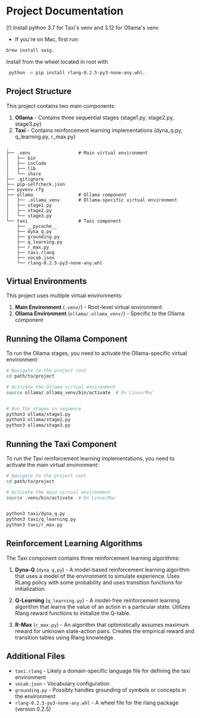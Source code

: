 # Project Documentation
[!] Install python 3.7 for Taxi's venv and 3.12 for Ollama's venv
- If you're on Mac, first run: 
```bash 
brew install swig.
```

Install from the wheel located in root with
```bash
 python -m pip install rlang-0.2.5-py3-none-any.whl.
 ```
## Project Structure

This project contains two main components:

1. **Ollama** - Contains three sequential stages (stage1.py, stage2.py, stage3.py)
2. **Taxi** - Contains reinforcement learning implementations (dyna_q.py, q_learning.py, r_max.py)

```
.
├── .venv                  # Main virtual environment
│   ├── bin
│   ├── include
│   ├── lib
│   └── share
├── .gitignore
├── pip-selfcheck.json
├── pyvenv.cfg
├── ollama                 # Ollama component
│   ├── .ollama_venv       # Ollama-specific virtual environment
│   ├── stage1.py
│   ├── stage2.py
│   └── stage3.py
└── taxi                   # Taxi component
    ├── __pycache__
    ├── dyna_q.py
    ├── grounding.py
    ├── q_learning.py
    ├── r_max.py
    ├── taxi.rlang
    ├── vocab.json
    └── rlang-0.2.5-py3-none-any.whl
```

## Virtual Environments

This project uses multiple virtual environments:

1. **Main Environment** (`.venv/`) - Root-level virtual environment
2. **Ollama Environment** (`ollama/.ollama_venv/`) - Specific to the Ollama component

## Running the Ollama Component

To run the Ollama stages, you need to activate the Ollama-specific virtual environment:

```bash
# Navigate to the project root
cd path/to/project

# Activate the Ollama virtual environment
source ollama/.ollama_venv/bin/activate  # On Linux/Mac


# Run the stages in sequence
python3 ollama/stage1.py
python3 ollama/stage2.py
python3 ollama/stage3.py


```

## Running the Taxi Component

To run the Taxi reinforcement learning implementations, you need to activate the main virtual environment:

```bash
# Navigate to the project root
cd path/to/project

# Activate the main virtual environment
source .venv/bin/activate  # On Linux/Mac


python3 taxi/dyna_q.py
python3 taxi/q_learning.py
python3 taxi/r_max.py

```

## Reinforcement Learning Algorithms

The Taxi component contains three reinforcement learning algorithms:

1. **Dyna-Q** (`dyna_q.py`) - A model-based reinforcement learning algorithm that uses a model of the environment to simulate experience. Uses RLang policy with some probability and uses transition functions for initialization.

2. **Q-Learning** (`q_learning.py`) - A model-free reinforcement learning algorithm that learns the value of an action in a particular state. Utilizes Rlang reward functions to initialize the Q-table.

3. **R-Max** (`r_max.py`) - An algorithm that optimistically assumes maximum reward for unknown state-action pairs. Creates the empirical reward and transition tables using Rlang knowledge.

## Additional Files

- `taxi.rlang` - Likely a domain-specific language file for defining the taxi environment
- `vocab.json` - Vocabulary configuration
- `grounding.py` - Possibly handles grounding of symbols or concepts in the environment
- `rlang-0.2.5-py3-none-any.whl` - A wheel file for the rlang package (version 0.2.5)


